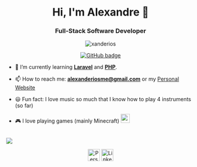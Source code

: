 <h1 align="center">Hi, I'm Alexandre 👋</h1>
<h3 align="center">Full-Stack Software Developer</h3>

<p align="center"><img src="https://komarev.com/ghpvc/?username=xanderios" alt="xanderios" /></p>

<p align="center">
  <a href="https://github.com/pbteja1998?tab=followers">
    <img src="https://img.shields.io/github/followers/xanderios?label=Followers&logo=GitHub&style=for-the-badge" alt="GitHub badge" />
  </a>
</p>

- 🌱 I’m currently learning **[Laravel](https://laravel.com/)** and **[PHP](https://www.php.net/)**.

- 📫 How to reach me: **alexanderiosme@gmail.com** or my [Personal Website](https://xanderios.vercel.app)

- 😃 Fun fact: I love music so much that I know how to play 4 instruments (so far)

- 🎮 I love playing games (mainly Minecraft) <img style="height: 24px; width: 24px;" src="https://static.wikia.nocookie.net/minecraft_gamepedia/images/1/17/Grass_Block_%28graphics_fast%29_JE3.png/revision/latest?cb=20200831093828">

<br>

<a href="https://github.com/xanderios">
  <img src="https://github-readme-stats.vercel.app/api/top-langs/?username=xanderios&theme=dark&layout=compact" />
</a>

<p align="center">
  <a href="https://xanderios.vercel.app"><img align="center" src="https://upload.wikimedia.org/wikipedia/commons/c/c4/Globe_icon.svg" alt="Personal Website" height="32" width="32"></a>
  <a href="https://www.linkedin.com/in/xanderios/"><img align="center" src="https://cdn.jsdelivr.net/npm/simple-icons@3.0.1/icons/linkedin.svg" alt="Linkedin" height="32" width="32" /></a>
</p>
